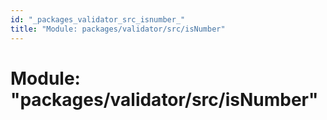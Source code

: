 ```yaml
---
id: "_packages_validator_src_isnumber_"
title: "Module: packages/validator/src/isNumber"
---
```


# Module: "packages/validator/src/isNumber"

